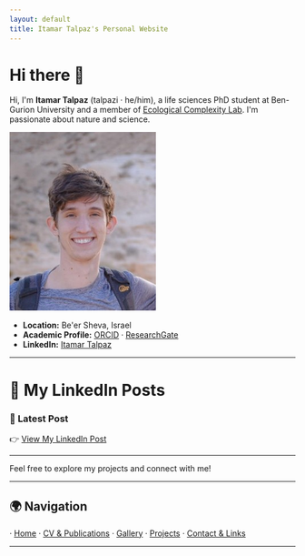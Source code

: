 ```yaml
---
layout: default
title: Itamar Talpaz's Personal Website
---
```


# Hi there 👋

Hi, I'm **Itamar Talpaz** (talpazi · he/him), a life sciences PhD student at Ben-Gurion University and a member of [Ecological Complexity Lab](https://ecomplab.com/). I'm passionate about nature and science.


![passport](assets/passport.png)  


- **Location:** Be'er Sheva, Israel  
- **Academic Profile:** [ORCID](https://orcid.org/0009-0008-9292-4599) · [ResearchGate](https://www.researchgate.net/profile/Itamar-Talpaz)  
- **LinkedIn:** [Itamar Talpaz](https://www.linkedin.com/in/itamar-talpaz-923473273)  

---

# 🔗 My LinkedIn Posts

### 📌 Latest Post
👉 <a href="https://www.linkedin.com/posts/itamar-talpaz-923473273_today-at-the-israeli-climate-conference-activity-7295159133912141824-FSjE?utm_source=share&utm_medium=member_desktop" target="_blank">
View My LinkedIn Post
</a>

---

Feel free to explore my projects and connect with me!

---

## 🌍 Navigation  
· [Home](index.md) · [CV & Publications](cv.md) · [Gallery](gallery.md) · [Projects](projects.md) · [Contact & Links](contact.md)  

---

